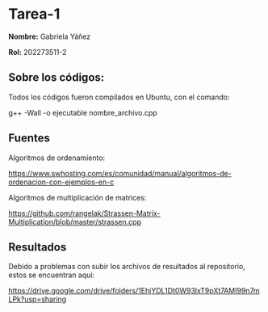# Tarea-1

**Nombre:** Gabriela Yáñez

**Rol:** 202273511-2

## Sobre los códigos:

Todos los códigos fueron compilados en Ubuntu, con el comando: 

g++ -Wall -o ejecutable nombre_archivo.cpp

## Fuentes

Algoritmos de ordenamiento:

https://www.swhosting.com/es/comunidad/manual/algoritmos-de-ordenacion-con-ejemplos-en-c

Algoritmos de multiplicación de matrices:

https://github.com/rangelak/Strassen-Matrix-Multiplication/blob/master/strassen.cpp

## Resultados

Debido a problemas con subir los archivos de resultados al repositorio, estos se encuentran aquí:

https://drive.google.com/drive/folders/1EhjYDL1Dt0W93lxT9pXt7AMI99n7mLPk?usp=sharing
